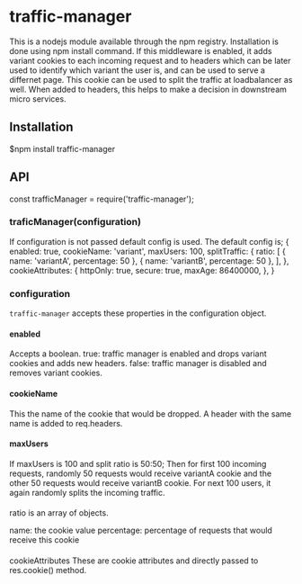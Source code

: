 # traffic-manager
This is a nodejs module available through the npm registry. Installation is done using npm install command.
If this middleware is enabled, it adds variant cookies to each incoming request and to headers which can be later used to identify which variant the user is,
and can be used to serve a differnet page.
This cookie can be used to split the traffic at loadbalancer as well.
When added to headers, this helps to make a decision in downstream micro services.

## Installation
$npm install traffic-manager

## API
const trafficManager = require('traffic-manager');

### traficManager(configuration)
If configuration is not passed default config is used.
The default config is;
{
    enabled: true,
    cookieName: 'variant',
    maxUsers: 100,
    splitTraffic: {
      ratio: [
        { name: 'variantA', percentage: 50 },
        { name: 'variantB', percentage: 50 },
      ],
    },
    cookieAttributes: {
      httpOnly: true,
      secure: true,
      maxAge: 86400000,
    },
}

### configuration
`traffic-manager` accepts these properties in the configuration object.

#### enabled
Accepts a boolean.
true: traffic manager is enabled and drops variant cookies and adds new headers.
false: traffic manager is disabled and removes variant cookies. 

#### cookieName
This the name of the cookie that would be dropped. A header with the same name is added to req.headers.

#### maxUsers
If maxUsers is 100 and split ratio is 50:50; Then for first 100 incoming requests, randomly 50 requests would receive variantA cookie and the other 50 requests
would receive variantB cookie. For next 100 users, it again randomly splits the incoming traffic.

####
ratio is an array of objects.

name: the cookie value 
percentage: percentage of requests that would receive this cookie

####
cookieAttributes
These are cookie attributes and directly passed to res.cookie() method.
  
  

